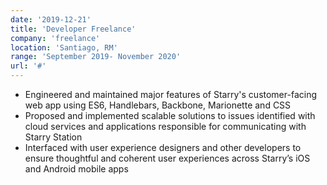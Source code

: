 ```yaml
---
date: '2019-12-21'
title: 'Developer Freelance'
company: 'freelance'
location: 'Santiago, RM'
range: 'September 2019- November 2020'
url: '#'
---
```


- Engineered and maintained major features of Starry's customer-facing web app using ES6, Handlebars, Backbone, Marionette and CSS
- Proposed and implemented scalable solutions to issues identified with cloud services and applications responsible for communicating with Starry Station
- Interfaced with user experience designers and other developers to ensure thoughtful and coherent user experiences across Starry’s iOS and Android mobile apps
